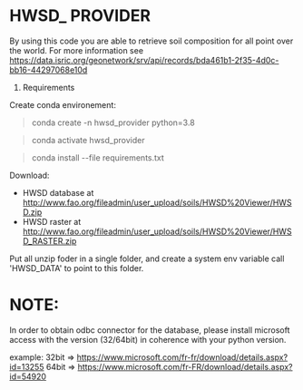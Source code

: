 HWSD_ PROVIDER
==============

By using this code you are able to retrieve soil composition for all point over the world.
For more information see https://data.isric.org/geonetwork/srv/api/records/bda461b1-2f35-4d0c-bb16-44297068e10d

1. Requirements

Create conda environement: 
> conda create -n hwsd_provider python=3.8

> conda activate hwsd_provider

> conda install --file requirements.txt

Download:

- HWSD database at http://www.fao.org/fileadmin/user_upload/soils/HWSD%20Viewer/HWSD.zip
- HWSD raster at http://www.fao.org/fileadmin/user_upload/soils/HWSD%20Viewer/HWSD_RASTER.zip

Put all unzip foder in a single folder, and create a system env variable call 'HWSD_DATA' to point to this folder.


NOTE:
=====
In order to obtain odbc connector for the database, please install microsoft access with the version (32/64bit) in coherence with your python version.

example:
32bit => https://www.microsoft.com/fr-fr/download/details.aspx?id=13255
64bit => https://www.microsoft.com/fr-FR/download/details.aspx?id=54920
